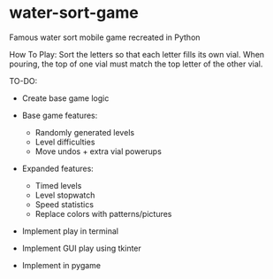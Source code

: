 # water-sort-game
Famous water sort mobile game recreated in Python

How To Play:
Sort the letters so that each letter fills its own vial.
When pouring, the top of one vial must match the top letter of the other vial.

TO-DO:
- Create base game logic
- Base game features:
    - Randomly generated levels
    - Level difficulties
    - Move undos + extra vial powerups
- Expanded features:
    - Timed levels
    - Level stopwatch
    - Speed statistics
    - Replace colors with patterns/pictures

- Implement play in terminal
- Implement GUI play using tkinter
- Implement in pygame